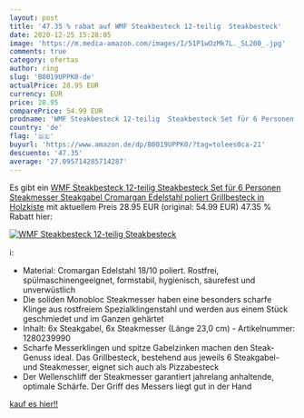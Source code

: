 ```yaml
---
layout: post
title: '47.35 % rabat auf WMF Steakbesteck 12-teilig  Steakbesteck'
date: 2020-12-25 15:28:05
image: 'https://m.media-amazon.com/images/I/51P1wOzMk7L._SL200_.jpg'
comments: true
category: ofertas
author: ring
slug: 'B0019UPPK0-de'
actualPrice: 28.95 EUR
currency: EUR
price: 28.95
comparePrice: 54.99 EUR
prodname: 'WMF Steakbesteck 12-teilig  Steakbesteck Set für 6 Personen  Steakmesser  Steakgabel  Cromargan Edelstahl poliert  Grillbesteck in Holzkiste'
country: 'de'
flag: '🇩🇪'
buyurl: 'https://www.amazon.de/dp/B0019UPPK0/?tag=tolees0ca-21'
descuento: '47.35'
average: '27.095714285714287'
---
```


Es gibt ein [WMF Steakbesteck 12-teilig  Steakbesteck Set für 6 Personen  Steakmesser  Steakgabel  Cromargan Edelstahl poliert  Grillbesteck in Holzkiste](https://www.amazon.de/dp/B0019UPPK0/?tag=tolees0ca-21) mit aktuellem Preis 28.95 EUR (original: 54.99 EUR) 47.35 % Rabatt hier:

[![WMF Steakbesteck 12-teilig  Steakbesteck](https://m.media-amazon.com/images/I/51P1wOzMk7L._SL200_.jpg)](https://www.amazon.de/dp/B0019UPPK0/?tag=tolees0ca-21)

ℹ️:

- Material: Cromargan Edelstahl 18/10 poliert. Rostfrei, spülmaschinengeeignet, formstabil, hygienisch, säurefest und unverwüstlich
- Die soliden Monobloc Steakmesser haben eine besonders scharfe Klinge aus rostfreiem Spezialklingenstahl und werden aus einem Stück geschmiedet und im Ganzen gehärtet
- Inhalt: 6x Steakgabel, 6x Steakmesser (Länge 23,0 cm) - Artikelnummer: 1280239990
- Scharfe Messerklingen und spitze Gabelzinken machen den Steak-Genuss ideal. Das Grillbesteck, bestehend aus jeweils 6 Steakgabel- und Steakmesser, eignet sich auch als Pizzabesteck
- Der Wellenschliff der Steakmesser garantiert jahrelang anhaltende, optimale Schärfe. Der Griff des Messers liegt gut in der Hand

[kauf es hier!!](https://www.amazon.de/dp/B0019UPPK0/?tag=tolees0ca-21)
